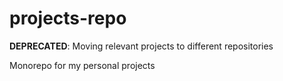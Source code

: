 # projects-repo

**DEPRECATED**: Moving relevant projects to different repositories

Monorepo for my personal projects
